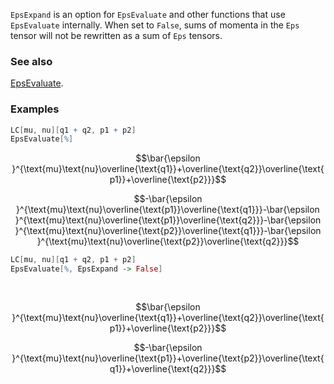 `EpsExpand` is an option for `EpsEvaluate` and other functions that use `EpsEvaluate` internally. When set to `False`, sums of momenta in the `Eps` tensor will not be rewritten as a sum of `Eps` tensors.

### See also

[EpsEvaluate](EpsEvaluate).

### Examples

```mathematica
LC[mu, nu][q1 + q2, p1 + p2]
EpsEvaluate[%]
```

$$\bar{\epsilon }^{\text{mu}\text{nu}\overline{\text{q1}}+\overline{\text{q2}}\overline{\text{p1}}+\overline{\text{p2}}}$$

$$-\bar{\epsilon }^{\text{mu}\text{nu}\overline{\text{p1}}\overline{\text{q1}}}-\bar{\epsilon }^{\text{mu}\text{nu}\overline{\text{p1}}\overline{\text{q2}}}-\bar{\epsilon }^{\text{mu}\text{nu}\overline{\text{p2}}\overline{\text{q1}}}-\bar{\epsilon }^{\text{mu}\text{nu}\overline{\text{p2}}\overline{\text{q2}}}$$

```mathematica
LC[mu, nu][q1 + q2, p1 + p2]
EpsEvaluate[%, EpsExpand -> False] 
  
 

```

$$\bar{\epsilon }^{\text{mu}\text{nu}\overline{\text{q1}}+\overline{\text{q2}}\overline{\text{p1}}+\overline{\text{p2}}}$$

$$-\bar{\epsilon }^{\text{mu}\text{nu}\overline{\text{p1}}+\overline{\text{p2}}\overline{\text{q1}}+\overline{\text{q2}}}$$